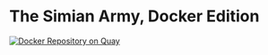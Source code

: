 # The Simian Army, Docker Edition

[![Docker Repository on Quay](https://quay.io/repository/mlafeldt/simianarmy/status "Docker Repository on Quay")](https://quay.io/repository/mlafeldt/simianarmy)
